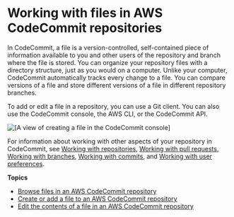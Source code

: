 # Working with files in AWS CodeCommit repositories<a name="files"></a>

In CodeCommit, a file is a version\-controlled, self\-contained piece of information available to you and other users of the repository and branch where the file is stored\. You can organize your repository files with a directory structure, just as you would on a computer\. Unlike your computer, CodeCommit automatically tracks every change to a file\. You can compare versions of a file and store different versions of a file in different repository branches\.

To add or edit a file in a repository, you can use a Git client\. You can also use the CodeCommit console, the AWS CLI, or the CodeCommit API\.

![\[A view of creating a file in the CodeCommit console\]](http://docs.aws.amazon.com/codecommit/latest/userguide/images/codecommit-create-file.png)

For information about working with other aspects of your repository in CodeCommit, see [Working with repositories](repositories.md), [Working with pull requests](pull-requests.md), [Working with branches](branches.md), [Working with commits](commits.md), and [Working with user preferences](user-preferences.md)\. 

**Topics**
+ [Browse files in an AWS CodeCommit repository](how-to-browse.md)
+ [Create or add a file to an AWS CodeCommit repository](how-to-create-file.md)
+ [Edit the contents of a file in an AWS CodeCommit repository](how-to-edit-file.md)